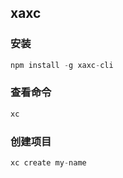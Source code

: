 
## xaxc


### 安装

```javascript
npm install -g xaxc-cli
```

### 查看命令

```javascript
xc
```

### 创建项目

```javascript
xc create my-name
```
